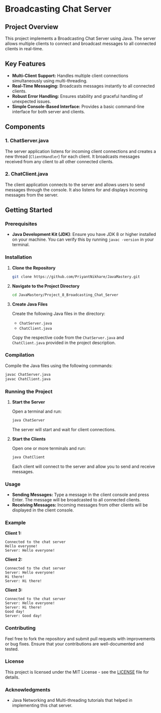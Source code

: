 # Broadcasting Chat Server

## Project Overview

This project implements a Broadcasting Chat Server using Java. The server allows multiple clients to connect and broadcast messages to all connected clients in real-time.

## Key Features

- **Multi-Client Support:** Handles multiple client connections simultaneously using multi-threading.
- **Real-Time Messaging:** Broadcasts messages instantly to all connected clients.
- **Robust Error Handling:** Ensures stability and graceful handling of unexpected issues.
- **Simple Console-Based Interface:** Provides a basic command-line interface for both server and clients.

## Components

### 1. ChatServer.java

The server application listens for incoming client connections and creates a new thread (`ClientHandler`) for each client. It broadcasts messages received from any client to all other connected clients.

### 2. ChatClient.java

The client application connects to the server and allows users to send messages through the console. It also listens for and displays incoming messages from the server.

## Getting Started

### Prerequisites

- **Java Development Kit (JDK)**: Ensure you have JDK 8 or higher installed on your machine. You can verify this by running `javac -version` in your terminal.

### Installation

1. **Clone the Repository**

   ```bash
   git clone https://github.com/PriyantNikhare/JavaMastery.git
   ```

2. **Navigate to the Project Directory**

   ```bash
   cd JavaMastery/Project_8_Broadcasting_Chat_Server
   ```

3. **Create Java Files**

   Create the following Java files in the directory:

   - `ChatServer.java`
   - `ChatClient.java`

   Copy the respective code from the `ChatServer.java` and `ChatClient.java` provided in the project description.

### Compilation

Compile the Java files using the following commands:

```bash
javac ChatServer.java
javac ChatClient.java
```

### Running the Project

1. **Start the Server**

   Open a terminal and run:

   ```bash
   java ChatServer
   ```

   The server will start and wait for client connections.

2. **Start the Clients**

   Open one or more terminals and run:

   ```bash
   java ChatClient
   ```

   Each client will connect to the server and allow you to send and receive messages.

### Usage

- **Sending Messages:** Type a message in the client console and press Enter. The message will be broadcasted to all connected clients.
- **Receiving Messages:** Incoming messages from other clients will be displayed in the client console.

### Example

**Client 1:**

```
Connected to the chat server
Hello everyone!
Server: Hello everyone!
```

**Client 2:**

```
Connected to the chat server
Server: Hello everyone!
Hi there!
Server: Hi there!
```

**Client 3:**

```
Connected to the chat server
Server: Hello everyone!
Server: Hi there!
Good day!
Server: Good day!
```

### Contributing

Feel free to fork the repository and submit pull requests with improvements or bug fixes. Ensure that your contributions are well-documented and tested.

### License

This project is licensed under the MIT License - see the [LICENSE](LICENSE) file for details.

### Acknowledgments

- Java Networking and Multi-threading tutorials that helped in implementing this chat server.
